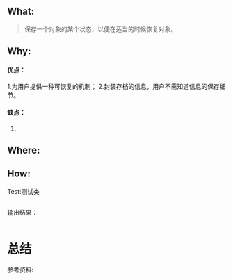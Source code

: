## What:
>保存一个对象的某个状态，以便在适当的时候恢复对象。

## Why:
#### 优点：
1.为用户提供一种可恢复的机制；
2.封装存档的信息，用户不需知道信息的保存细节。

#### 缺点：
1.


## Where:


## How:





Test:测试类
```java

```
输出结果：
```java

```



# 总结

参考资料:

